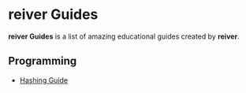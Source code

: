 # reiver Guides

**reiver Guides** is a list of amazing educational guides created by **reiver**.

## Programming

* [Hashing Guide](https://github.com/reiver/guide-hashing)
